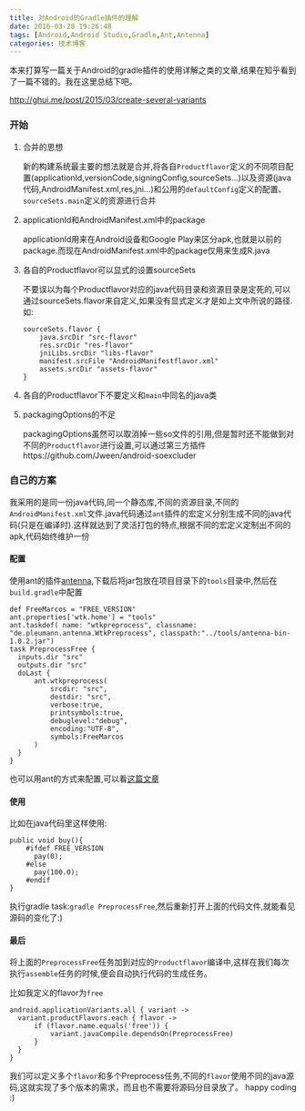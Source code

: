 ```yaml
---
title: 对Android的Gradle插件的理解
date: 2016-03-28 19:26:48
tags: [Android,Android Studio,Gradle,Ant,Antenna]
categories: 技术博客
---
```


本来打算写一篇关于Android的gradle插件的使用详解之类的文章,结果在知乎看到了一篇不错的。我在这里总结下吧。

http://ghui.me/post/2015/03/create-several-variants

### 开始

1. 合并的思想
   
   新的构建系统最主要的想法就是合并,将各自`Productflavor`定义的不同项目配置(applicationId,versionCode,signingConfig,sourceSets...)以及资源(java代码,AndroidManifest.xml,res,jni...)和公用的`defaultConfig`定义的配置、`sourceSets.main`定义的资源进行合并

2. applicationId和AndroidManifest.xml中的package
	
   applicationId用来在Android设备和Google Play来区分apk,也就是以前的package.而现在AndroidManifest.xml中的package仅用来生成R.java

3. 各自的Productflavor可以显式的设置sourceSets

	不要误以为每个Productflavor对应的java代码目录和资源目录是定死的,可以通过sourceSets.flavor来自定义,如果没有显式定义才是如上文中所说的路径.如:
	~~~
	sourceSets.flavor {
        java.srcDir "src-flavor"
        res.srcDir "res-flavor"
        jniLibs.srcDir "libs-flavor"
        manifest.srcFile "AndroidManifestflavor.xml"
        assets.srcDir "assets-flavor"
    }
    ~~~

4. 各自的Productflavor下不要定义和`main`中同名的java类

5. packagingOptions的不足
	
	packagingOptions虽然可以取消掉一些so文件的引用,但是暂时还不能做到对不同的`Productflavor`进行设置,可以通过第三方插件https://github.com/Jween/android-soexcluder

### 自己的方案

  我采用的是同一份java代码,同一个静态库,不同的资源目录,不同的`AndroidManifest.xml`文件.java代码通过`ant`插件的宏定义分别生成不同的java代码(只是在编译时).这样就达到了灵活打包的特点,根据不同的宏定义定制出不同的apk,代码始终维护一份
<!-- more -->
#### 配置

  使用ant的插件[antenna](http://antenna.sourceforge.net/wtkpreprocess.php),下载后将jar包放在项目目录下的`tools`目录中,然后在`build.gradle`中配置

  ~~~
  def FreeMarcos = "FREE_VERSION"
  ant.properties['wtk.home'] = "tools"
  ant.taskdef( name: "wtkpreprocess", classname: "de.pleumann.antenna.WtkPreprocess", classpath:"../tools/antenna-bin-1.0.2.jar")
  task PreprocessFree {
    inputs.dir "src"
    outputs.dir "src"
    doLast {
        ant.wtkpreprocess(
            srcdir: "src",
            destdir: "src", 
            verbose:true,
            printsymbols:true,
            debuglevel:"debug",
            encoding:"UTF-8",
            symbols:FreeMarcos
        )
    }
  }
  ~~~

  也可以用ant的方式来配置,可以看[这篇文章](http://dannyhe.wang/2016/01/31/use-ant-in-gradle)

#### 使用
  
  比如在java代码里这样使用:

  ~~~
  public void buy(){
      #ifdef FREE_VERSION
        pay(0);
      #else 
        pay(100.0);
      #endif
  }
  ~~~

  执行gradle task:`gradle PreprocessFree`,然后重新打开上面的代码文件,就能看见源码的变化了:)

#### 最后
  将上面的`PreprocessFree`任务加到对应的`Productflavor`编译中,这样在我们每次执行`assemble`任务的时候,便会自动执行代码的生成任务。

  比如我定义的flavor为`free`

  ~~~
  android.applicationVariants.all { variant ->
    variant.productFlavors.each { flavor ->
        if (flavor.name.equals('free')) {
            variant.javaCompile.dependsOn(PreprocessFree)
        }
    }
  }
  ~~~

  我们可以定义多个`flavor`和多个Preprocess任务,不同的`flavor`使用不同的java源码,这就实现了多个版本的需求，而且也不需要将源码分目录放了。
  happy coding :)
